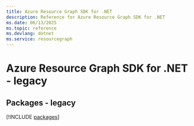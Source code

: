 ```yaml
---
title: Azure Resource Graph SDK for .NET
description: Reference for Azure Resource Graph SDK for .NET
ms.date: 06/13/2025
ms.topic: reference
ms.devlang: dotnet
ms.service: resourcegraph
---
```

# Azure Resource Graph SDK for .NET - legacy
## Packages - legacy
[!INCLUDE [packages](resource-graph-index.md)]